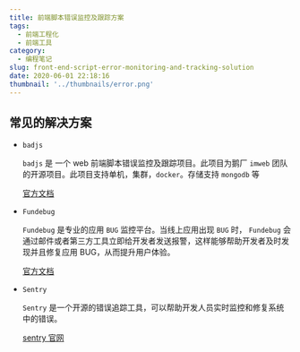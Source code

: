 ```yaml
---
title: 前端脚本错误监控及跟踪方案
tags:
  - 前端工程化
  - 前端工具
category:
  - 编程笔记
slug: front-end-script-error-monitoring-and-tracking-solution
date: 2020-06-01 22:18:16
thumbnail: '../thumbnails/error.png'
---
```


## 常见的解决方案

- `badjs`

  `badjs` 是 一个 web 前端脚本错误监控及跟踪项目。此项目为鹅厂 `imweb` 团队的开源项目。此项目支持单机，集群，`docker`。存储支持 `mongodb` 等

  [官方文档](https://github.com/BetterJS/doc)

- `Fundebug`

  `Fundebug` 是专业的应用 `BUG` 监控平台。当线上应用出现 `BUG` 时， `Fundebug` 会通过邮件或者第三方工具立即给开发者发送报警，这样能够帮助开发者及时发现并且修复应用 BUG，从而提升用户体验。

  [官方文档](https://docs.fundebug.com/)

- `Sentry`

  `Sentry` 是一个开源的错误追踪工具，可以帮助开发人员实时监控和修复系统中的错误。

  [sentry 官网](https://sentry.io/)
